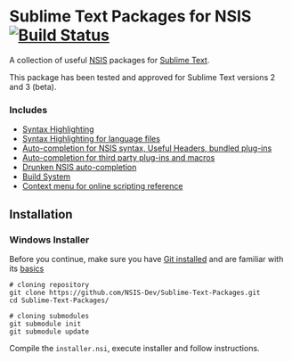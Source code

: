 # Sublime Text Packages for NSIS [![Build Status](https://secure.travis-ci.org/NSIS-Dev/Sublime-Text-Packages.png)](http://travis-ci.org/NSIS-Dev/Sublime-Text-Packages)

A collection of useful [NSIS](http://nsis.sourceforge.net) packages for [Sublime Text](http://www.sublimetext.com/). 

This package has been tested and approved for Sublime Text versions 2 and 3 (beta).

### Includes

* [Syntax Highlighting](https://github.com/SublimeText/NSIS)
* [Syntax Highlighting for language files](https://github.com/idleberg/NSIS-Language-File-Sublime-Text)
* [Auto-completion for NSIS syntax, Useful Headers, bundled plug-ins](https://github.com/idleberg/NSIS-Sublime-Text)
* [Auto-completion for third party plug-ins and macros](https://github.com/idleberg/NSIS-Sublime-Text-Addons)
* [Drunken NSIS auto-completion](https://github.com/idleberg/Drunken-NSIS)
* [Build System](http://nsis.sourceforge.net/Sublime_Text_Build_System_for_NSIS)
* [Context menu for online scripting reference](https://github.com/idleberg/NSIS-Sublime-Text-Menu)

## Installation

### Windows Installer

Before you continue, make sure you have [Git installed](http://git-scm.com/download/) and are familiar with its [basics](http://git-scm.com/documentation)

    # cloning repository
    git clone https://github.com/NSIS-Dev/Sublime-Text-Packages.git
    cd Sublime-Text-Packages/

    # cloning submodules
    git submodule init
    git submodule update

Compile the `installer.nsi`, execute installer and follow instructions.
